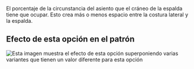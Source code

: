 El porcentaje de la circunstancia del asiento que el cráneo de la espalda tiene que ocupar. Esto crea más o menos espacio entre la costura lateral y la espalda.

## Efecto de esta opción en el patrón

![Esta imagen muestra el efecto de esta opción superponiendo varias variantes que tienen un valor diferente para esta opción](waralee\_crotchback\_sample.svg "Efecto de esta opción en el patrón")
